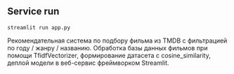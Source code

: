 ## Service run
~~~
streamlit run app.py
~~~

Рекомендательная система по подбору фильма из TMDB с фильтрацией по году / жанру / названию. 
Обработка базы данных фильмов при помощи TfidfVectorizer, формирование датасета с cosine_similarity, деплой модели в веб-сервис фреймворком Streamlit.

